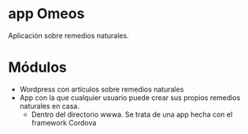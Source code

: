 # app Omeos
Aplicación sobre remedios naturales.

# Módulos
- Wordpress con artículos sobre remedios naturales
- App con la que cualquier usuario puede crear sus propios remedios naturales en casa.
  -  Dentro del directorio wwwa. Se trata de una app hecha con el framework Cordova
